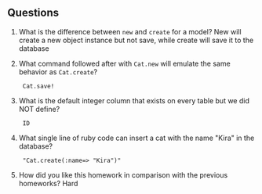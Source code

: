 ## Questions

1. What is the difference between `new` and `create` for a model?
		New will create a new object instance but not save, while create will save it to the database

2. What command followed after with `Cat.new` will emulate the same behavior as `Cat.create`?

		Cat.save!
3. What is the default integer column that exists on every table but we did NOT define?

		ID

4. What single line of ruby code can insert a cat with the name "Kira" in the database?

		"Cat.create(:name=> "Kira")"
5. How did you like this homework in comparison with the previous homeworks?
		Hard